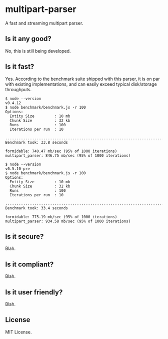 # multipart-parser

A fast and streaming multipart parser.

## Is it any good?

No, this is still being developed.

## Is it fast?

Yes. According to the benchmark suite shipped with this parser, it is on par
with existing implementations, and can easily exceed typical disk/storage
throughputs.

```
$ node --version
v0.4.12
$ node benchmark/benchmark.js -r 100
Options:
  Entity Size         : 10 mb
  Chunk Size          : 32 kb
  Runs                : 100
  Iterations per run  : 10

....................................................................................................
Benchmark took: 33.8 seconds

formidable: 740.47 mb/sec (95% of 1000 iterations)
multipart_parser: 846.75 mb/sec (95% of 1000 iterations)
```

```
$ node --version
v0.5.10-pre
$ node benchmark/benchmark.js -r 100
Options:
  Entity Size         : 10 mb
  Chunk Size          : 32 kb
  Runs                : 100
  Iterations per run  : 10

....................................................................................................
Benchmark took: 33.4 seconds

formidable: 775.19 mb/sec (95% of 1000 iterations)
multipart_parser: 934.58 mb/sec (95% of 1000 iterations)
```

## Is it secure?

Blah.

## Is it compliant?

Blah.

## Is it user friendly?

Blah.

## License

MIT License.
